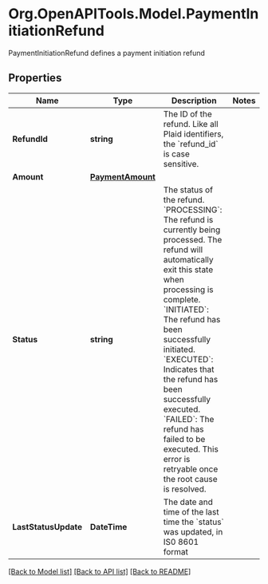 # Org.OpenAPITools.Model.PaymentInitiationRefund
PaymentInitiationRefund defines a payment initiation refund

## Properties

Name | Type | Description | Notes
------------ | ------------- | ------------- | -------------
**RefundId** | **string** | The ID of the refund. Like all Plaid identifiers, the &#x60;refund_id&#x60; is case sensitive. | 
**Amount** | [**PaymentAmount**](PaymentAmount.md) |  | 
**Status** | **string** | The status of the refund.  &#x60;PROCESSING&#x60;: The refund is currently being processed. The refund will automatically exit this state when processing is complete.  &#x60;INITIATED&#x60;: The refund has been successfully initiated.  &#x60;EXECUTED&#x60;: Indicates that the refund has been successfully executed.  &#x60;FAILED&#x60;: The refund has failed to be executed. This error is retryable once the root cause is resolved. | 
**LastStatusUpdate** | **DateTime** | The date and time of the last time the &#x60;status&#x60; was updated, in IS0 8601 format | 

[[Back to Model list]](../README.md#documentation-for-models) [[Back to API list]](../README.md#documentation-for-api-endpoints) [[Back to README]](../README.md)


